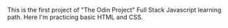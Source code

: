 This is the first project of "The Odin Project" Full Stack Javascript learning path.
Here I'm practicing basic HTML and CSS. 